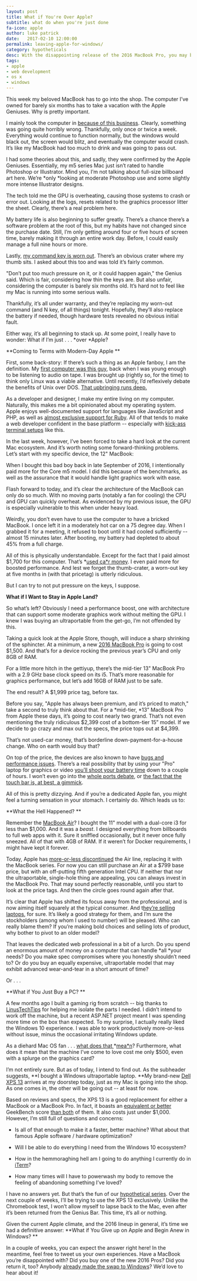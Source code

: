 ```yaml
---
layout: post
title: What if You're Over Apple? 
subtitle: what do when you're just done
fa-icon: apple
author: luke patrick
date:   2017-02-10 12:00:00
permalink: leaving-apple-for-windows/
category: hypotheticals
desc: With the disappointing release of the 2016 MacBook Pro, you may be wondering what to do -- the answer is (possibly) to just buy a PC. We explain, and cover some of our ideas for the future. 
tags:
- apple
- web development
- os x
- windows
---
```


This week my beloved MacBook has to go into the shop. The computer I’ve owned for barely six months has to take a vacation with the Apple Geniuses. Why is pretty important. 

I mainly took the computer in [because of this business](https://routerchowder.com/images/posts/fubar-lolz.png). Clearly, something was going quite horribly wrong. Thankfully, only once or twice a week. Everything would continue to function normally, but the windows would black out, the screen would blitz, and eventually the computer would crash. It’s like my MacBook had too much to drink and was going to pass out. 

I had some theories about this, and sadly, they were confirmed by the Apple Geniuses. Essentially, my m5 series Mac just isn’t rated to handle Photoshop or Illustrator. Mind you, I’m not talking about full-size billboard art here. We’re *only *looking at moderate Photoshop use and some slightly more intense Illustrator designs. 

The tech told me the GPU is overheating, causing those systems to crash or error out. Looking at the logs, resets related to the graphics processor litter the sheet. Clearly, there’s a real problem here. 

My battery life is also beginning to suffer greatly. There’s a chance there’s a software problem at the root of this, but my habits have not changed since the purchase date. Still, I’m only getting around four or five hours of screen time, barely making it through an entire work day. Before, I could easily manage a full nine hours or more. 

Lastly, [my command key is worn out](https://routerchowder.com/images/posts/key-hole.jpg). There’s an obvious crater where my thumb sits. I asked about this too and was told it’s fairly common. 

"Don’t put too much pressure on it, or it could happen again," the Genius said. Which is fair, considering how thin the keys are. But also unfair, considering the computer is barely six months old. It’s hard not to feel like my Mac is running into some serious walls. 

Thankfully, it’s all under warranty, and they’re replacing my worn-out command (and N key, of all things) tonight. Hopefully, they’ll also replace the battery if needed, though hardware tests revealed no obvious initial fault. 

Either way, it’s all beginning to stack up. At some point, I really have to wonder: What if I’m just . . . *over *Apple? 

**Coming to Terms with Modern-Day Apple **

First, some back-story: If there’s such a thing as an Apple fanboy, I am the definition. My [first computer was this guy](https://cdn0.vox-cdn.com/thumbor/7dBQDPr0K6okL5E3B8s2a-W-_sI=/1020x0/cdn0.vox-cdn.com/uploads/chorus_asset/file/2815070/Performa-5400CD.1390578730.jpg), back when I was young enough to be listening to audio on tape. I was brought up (rightly so, for the time) to think only Linux was a viable alternative. Until recently, I’d reflexively debate the benefits of Unix over DOS. [That upbringing runs deep.](http://www.supertopo.com/photos/11/68/238342_30565_L.jpg) 

As a developer and designer, I make my entire living on my computer. Naturally, this makes me a bit opinionated about my operating system. Apple enjoys well-documented support for languages like JavaScript and PHP, as well as [almost exclusive support for Ruby](http://stackoverflow.com/questions/164896/limitations-in-running-ruby-rails-on-windows). All of that tends to make a web developer confident in the base platform -- especially with [kick-ass terminal setups](https://ruigomes.me/blog/perfect-iterm-osx-terminal-installation/) like this. 

In the last week, however, I’ve been forced to take a hard look at the current Mac ecosystem. And it’s worth noting some forward-thinking problems. Let’s start with my specific device, the 12" MacBook: 

When I bought this bad boy back in late September of 2016, I intentionally paid more for the Core m5 model. I did this because of the benchmarks, as well as the assurance that it would handle light graphics work with ease.

Flash forward to today, and it’s clear the architecture of the MacBook can only do so much. With no moving parts (notably a fan for cooling) the CPU and GPU can quickly overheat. As evidenced by my previous issue, the GPU is especially vulnerable to this when under heavy load.

Weirdly, you don’t even have to use the computer to have a bricked MacBook. I once left it in a moderately hot car on a 75 degree day. When I grabbed it for a meeting, it refused to boot until it had cooled sufficiently -- almost 15 minutes later. After booting, my battery had depleted to about 45% from a full charge.

All of this is physically understandable. Except for the fact that I paid almost $1,700 for this computer. That’s *[used ca*r](https://denver.craigslist.org/search/cta?sort=priceasc&min_price=1500&max_price=1700)[ money](https://denver.craigslist.org/search/cta?sort=priceasc&min_price=1500&max_price=1700). I even paid more for boosted performance. And lest we forget the thumb-crater, a worn-out key at five months in (with that pricetag) is utterly ridiculous. 

But I can try to not put pressure on the keys, I suppose. 

**What if I Want to Stay in Apple Land?**

So what’s left? Obviously I need a performance boost, one with architecture that can support some moderate graphics work without melting the GPU. I knew I was buying an ultraportable from the get-go, I’m not offended by this. 

Taking a quick look at the Apple Store, though, will induce a sharp shrinking of the sphincter. At a minimum, a new [2016 MacBook Pro](http://www.apple.com/shop/buy-mac/macbook-pro) is going to cost $1,500. And that’s for a device rocking the previous year’s CPU and only 8GB of RAM. 

For a little more hitch in the gettiyup, there’s the mid-tier 13" MacBook Pro with a 2.9 GHz base clock speed on its i5. That’s more reasonable for graphics performance, but let’s add 16GB of RAM just to be safe. 

The end result? A $1,999 price tag, before tax. 

Before you say, "Apple has always been premium, and it’s priced to match," take a second to truly think about that. For a *mid-tier, *13” MacBook Pro from Apple these days, it’s going to cost nearly two grand. That’s not even mentioning the truly ridiculous $2,399 cost of a bottom-tier 15” model. If we decide to go crazy and max out the specs, the price tops out at $4,399. 

That’s not used-car money, that’s borderline down-payment-for-a-house change. Who on earth would buy that? 

On top of the price, the devices are also known to have [bugs and performance issues](http://www.forbes.com/forbes/welcome/?toURL=http://www.forbes.com/sites/ewanspence/2017/01/13/macbook-pro-consumer-report-battery/&refURL=https://www.google.com/&referrer=https://www.google.com/). There’s a real possibility that by using your "Pro" laptop for graphics or video [you’ll shoot your battery time](http://www.forbes.com/sites/ewanspence/2017/01/11/apple-macbook-pro-battery-problems-fixed/) down to a couple of hours. I won’t even go into the [whole ports debate](https://www.youtube.com/watch?v=d7sqJFe-XBc), or [the fact that the touch bar is, at best, a gimmick](https://www.youtube.com/watch?v=s1QKW7gzTIs). 

All of this is pretty dizzying. And if you’re a dedicated Apple fan, you might feel a turning sensation in your stomach. I certainly do. Which leads us to: 

**What the Hell Happened? **

Remember the [MacBook Air](https://www.google.com/shopping/product/10703116113017446609/reviews?sclient=psy-ab&espv=2&site=webhp&q=macbook+air+review&oq=&pbx=1&bav=on.2,or.&biw=1276&bih=663&dpr=2&ion=1&tch=1&ech=1&psi=CmedWPvDDeWmjwTt4IfIDg.1486710539540.3&sa=X&ved=0ahUKEwieke6s_ITSAhVE0oMKHWc4DykQvCQIsgE)? I bought the 11" model with a dual-core i3 for less than $1,000. And it was a *beast*. I designed everything from billboards to full web apps with it. Sure it sniffled occasionally, but it never once fully sneezed. All of that with 4GB of RAM. If it weren’t for Docker requirements, I might have kept it forever.

Today, Apple has [more-or-less discontinued](https://www.macrumors.com/roundup/macbook-air/) the Air line, replacing it with the MacBook series. For now you can still purchase an Air at a $799 base price, but with an off-putting fifth generation Intel CPU. If neither that nor the ultraportable, single-hole thing are appealing, you can always invest in the MacBook Pro. That may sound perfectly reasonable, until you start to look at the price tags. And then the circle goes round again after that.

It’s clear that Apple has shifted its focus away from the professional, and is now aiming itself squarely at the typical consumer. And t[hey’re selling laptops](https://9to5mac.com/2016/11/09/2016-macbook-pro-sales/), for sure. It’s likely a good strategy for them, and I’m sure the stockholders (among whom I used to number) will be pleased. Who can really blame them? If you’re making bold choices and selling lots of product, why bother to pivot to an older model?  

That leaves the dedicated web professional in a bit of a lurch. Do you spend an enormous amount of money on a computer that can handle *all *your needs? Do you make spec compromises where you honestly shouldn’t need to? Or do you buy an equally expensive, ultraportable model that may exhibit advanced wear-and-tear in a short amount of time? 

Or . . . 

**What if You Just Buy a PC? **

A few months ago I built a gaming rig from scratch -- big thanks to [LinusTechTips](https://www.youtube.com/user/LinusTechTips) for helping me isolate the parts I needed. I didn’t intend to work off the machine, but a recent ASP.NET project meant I was spending more time on the box than expected. To my surprise, I actually really liked the Windows 10 experience. I was able to work productively more-or-less without issue, minus the occasional irritating Windows update.

As a diehard Mac OS fan . . . [what does that ](http://giphy.com/gifs/film-4-david-lynch-TuayPMDJ5hA6k)*[mea*n](http://giphy.com/gifs/film-4-david-lynch-TuayPMDJ5hA6k)? Furthermore, what does it mean that the machine I’ve come to love cost me only $500, even with a splurge on the graphics card?

I’m not entirely sure. But as of today, I intend to find out. As the subheader suggests, **I bought a Windows ultraportable laptop. **My brand-new [Dell XPS 13](https://www.amazon.com/Dell-XPS9360-4841SLV-Laptop-Generation-Silver/dp/B01LQTXED8/ref=sr_1_2?s=pc&ie=UTF8&qid=1486710903&sr=1-2&keywords=dell%2Bxps%2B13&th=1) arrives at my doorstep today, just as my Mac is going into the shop. As one comes in, the other will be going out -- at least for now. 

Based on reviews and specs, the XPS 13 is a good replacement for either a MacBook or a MacBook Pro. In fact, it boasts an [equivalent or better](https://browser.primatelabs.com/v4/cpu/search?utf8=%E2%9C%93&q=Dell+XPS+9360) GeekBench score [than both](https://browser.primatelabs.com/v4/cpu/search?utf8=%E2%9C%93&q=macbook+pro+13-inch+2016) of them. It also costs just under $1,000. However, I’m still full of questions and concerns: 

* Is all of that enough to make it a faster, better machine? What about that famous Apple software / hardware optimization? 

* Will I be able to do everything I need from the Windows 10 ecosystem? 

* How in the hemmoraghing hell am I going to do anything I currently do in [iTerm](https://www.iterm2.com/)?  

* How many times will I have to powerwash my body to remove the feeling of abandoning something I’ve loved? 

I have no answers yet. But that’s the fun of our [hypothetical series](https://routerchowder.com/hypotheticals/). Over the next couple of weeks, I’ll be trying to use the XPS 13 exclusively. Unlike the Chromebook test, I won’t allow myself to lapse back to the Mac, even after it’s been returned from the Genius Bar. This time, it’s all or nothing. 

Given the current Apple climate, and the 2016 lineup in general, it’s time we had a definitive answer: **What if You Give up on Apple and Begin Anew in Windows? **

In a couple of weeks, you can expect the answer right here! In the meantime, feel free to tweet us your own experiences. Have a MacBook you’re disappointed with? Did you buy one of the new 2016 Pros? Did you return it, too? Anybody [already made the swap to Windows](http://daverupert.com/2015/08/dave-is-going-windows/)? We’d love to hear about it!

